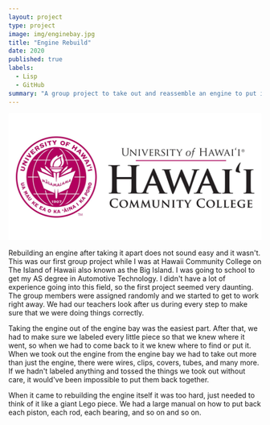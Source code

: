 ```yaml
---
layout: project
type: project
image: img/enginebay.jpg
title: "Engine Rebuild"
date: 2020
published: true
labels:
  - Lisp
  - GitHub
summary: "A group project to take out and reassemble an engine to put it back in."
---
```


<img class="img-fluid" src="../img/hawaiiccnew.jpg">

Rebuilding an engine after taking it apart does not sound easy and it wasn't. This was our first group project while I was at Hawaii Community College on The Island of Hawaii also known as the Big Island. I was going to school to get my AS degree in Automotive Technology. I didn't have a lot of experience going into this field, so the first project seemed very daunting. The group members were assigned randomly and we started to get to work right away. We had our teachers look after us during every step to make sure that we were doing things correctly. 

Taking the engine out of the engine bay was the easiest part. After that, we had to make sure we labeled every little piece so that we knew where it went, so when we had to come back to it we knew where to find or put it. When we took out the engine from the engine bay we had to take out more than just the engine, there were wires, clips, covers, tubes, and many more. If we hadn't labeled anything and tossed the things we took out without care, it would've been impossible to put them back together. 

When it came to rebuilding the engine itself it was too hard, just needed to think of it like a giant Lego piece. We had a large manual on how to put back each piston, each rod, each bearing, and so on and so on. 
